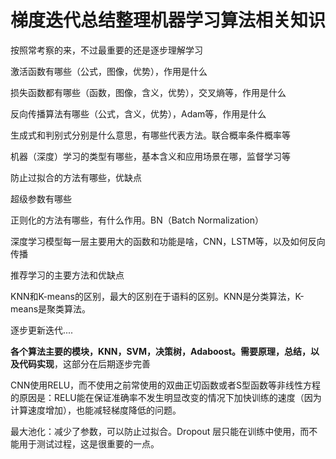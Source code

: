 # 梯度迭代总结整理机器学习算法相关知识

按照常考察的来，不过最重要的还是逐步理解学习



激活函数有哪些（公式，图像，优势），作用是什么

损失函数都有哪些（函数，图像，含义，优势），交叉熵等，作用是什么

反向传播算法有哪些（公式，含义，优势），Adam等，作用是什么

生成式和判别式分别是什么意思，有哪些代表方法。联合概率条件概率等

机器（深度）学习的类型有哪些，基本含义和应用场景在哪，监督学习等

防止过拟合的方法有哪些，优缺点

超级参数有哪些

正则化的方法有哪些，有什么作用。BN（Batch Normalization）

深度学习模型每一层主要用大的函数和功能是啥，CNN，LSTM等，以及如何反向传播

推荐学习的主要方法和优缺点

KNN和K-means的区别，最大的区别在于语料的区别。KNN是分类算法，K-means是聚类算法。

逐步更新迭代....

**各个算法主要的模块，KNN，SVM，决策树，Adaboost。需要原理，总结，以及代码实现**，这部分在后期逐步完善



CNN使用RELU，而不使用之前常使用的双曲正切函数或者S型函数等非线性方程的原因是：RELU能在保证准确率不发生明显改变的情况下加快训练的速度（因为计算速度增加），也能减轻梯度降低的问题。

最大池化：减少了参数，可以防止过拟合。Dropout 层只能在训练中使用，而不能用于测试过程，这是很重要的一点。
